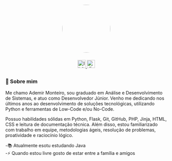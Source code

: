 <div align="center">
  <img style="border-radius:100px;" height="150" src="https://avatars.githubusercontent.com/u/66881947?v=4"  />
</div>

###

<div align="center">
  <a href="https://www.linkedin.com/in/ademirsmonteiro/" target="_blank">
    <img src="https://img.shields.io/badge/-LinkedIn-000?style=for-the-badge&logo=linkedin&logoColor=white&color=0077B5" height="25" alt="linkedin logo"  />
  </a>
  <a href="mailto:ademirmsfilho@fac.pe.senac.br" target="_blank">
    <img src="https://img.shields.io/badge/Email-000?style=for-the-badge&logo=microsoft-outlook&logoColor=white&color=D74740" height="25" alt="discord logo"  />
  </a>
</div>

##

### 👾 Sobre mim

Me chamo Ademir Monteiro, sou graduado em Análise e Desenvolvimento de Sistemas, e atuo como Desenvolvedor Júnior. Venho me dedicando nos últimos anos ao desenvolvimento de soluções tecnológicas, utilizando Python e ferramentas de Low-Code e/ou No-Code.

Possuo habilidades sólidas em Python, Flask, Git, GitHub, PHP, Jinja, HTML, CSS e leitura de documentação técnica. Além disso, estou familiarizado com trabalho em equipe, metodologias ágeis, resolução de problemas, proatividade e raciocínio lógico.

-📚 Atualmente esotu estudando Java<br>
-⚡ Quando estou livre gosto de estar entre a família e amigos

##